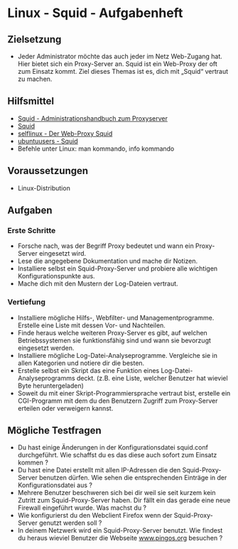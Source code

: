 # Linux - Squid - Aufgabenheft

## Zielsetzung

* Jeder Administrator möchte das auch jeder im Netz Web-Zugang hat. Hier bietet sich ein Proxy-Server an. Squid ist ein Web-Proxy der oft zum Einsatz kommt. Ziel dieses Themas ist es, dich mit „Squid“ vertraut zu machen.


## Hilfsmittel

* [Squid - Administrationshandbuch zum Proxyserver](http://www.squid-handbuch.de/hb/)
* [Squid](http://www.squid-cache.org/)
* [selflinux - Der Web-Proxy Squid](http://www.selflinux.org/selflinux/html/squid.html)
* [ubuntuusers - Squid](https://wiki.ubuntuusers.de/Squid/)
* Befehle unter Linux: man kommando, info kommando


## Voraussetzungen

* Linux-Distribution


## Aufgaben

### Erste Schritte

* Forsche nach, was der Begriff Proxy bedeutet und wann ein Proxy-Server eingesetzt wird.
* Lese die angegebene Dokumentation und mache dir Notizen.
* Installiere selbst ein Squid-Proxy-Server und probiere alle wichtigen Konfigurationspunkte aus.
* Mache dich mit den Mustern der Log-Dateien vertraut.


### Vertiefung

* Installiere mögliche Hilfs-, Webfilter- und Managementprogramme. Erstelle eine Liste mit dessen Vor- und Nachteilen.
* Finde heraus welche weiteren Proxy-Server es gibt, auf welchen Betriebssystemen sie funktionsfähig sind und wann sie bevorzugt eingesetzt werden.
* Installiere mögliche Log-Datei-Analyseprogramme. Vergleiche sie in allen Kategorien und notiere dir die besten.
* Erstelle selbst ein Skript das eine Funktion eines Log-Datei-Analyseprogramms deckt. (z.B. eine Liste, welcher Benutzer hat wieviel Byte heruntergeladen)
* Soweit du mit einer Skript-Programmiersprache vertraut bist, erstelle ein CGI-Programm mit dem du den Benutzern Zugriff zum Proxy-Server erteilen oder verweigern kannst.


## Mögliche Testfragen

* Du hast einige Änderungen in der Konfigurationsdatei squid.conf durchgeführt. Wie schaffst du es das diese auch sofort zum Einsatz kommen ?
* Du hast eine Datei erstellt mit allen IP-Adressen die den Squid-Proxy-Server benutzen dürfen. Wie sehen die entsprechenden Einträge in der Konfigurationsdatei aus ?
* Mehrere Benutzer beschweren sich bei dir weil sie seit kurzem kein Zutritt zum Squid-Proxy-Server haben. Dir fällt ein das gerade eine neue Firewall eingeführt wurde. Was machst du ?
* Wie konfigurierst du den Webclient Firefox wenn der Squid-Proxy-Server genutzt werden soll ?
* In deinem Netzwerk wird ein Squid-Proxy-Server benutzt. Wie findest du heraus wieviel Benutzer die Webseite www.pingos.org besuchen ?

